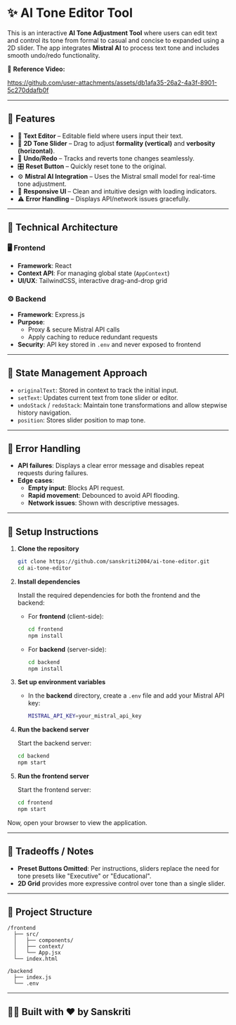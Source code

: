 # ✨ AI Tone Editor Tool

This is an interactive **AI Tone Adjustment Tool** where users can edit text and control its tone from formal to casual and concise to expanded using a 2D slider. The app integrates **Mistral AI** to process text tone and includes smooth undo/redo functionality.

🎥 **Reference Video:**  

https://github.com/user-attachments/assets/db1afa35-26a2-4a3f-8901-5c270ddafb0f

---

## 🚀 Features

- 🎯 **Text Editor** – Editable field where users input their text.
- 🧭 **2D Tone Slider** – Drag to adjust **formality (vertical)** and **verbosity (horizontal)**.
- 🔁 **Undo/Redo** – Tracks and reverts tone changes seamlessly.
- 🎛️ **Reset Button** – Quickly reset tone to the original.
- ⚙️ **Mistral AI Integration** – Uses the Mistral small model for real-time tone adjustment.
- 📱 **Responsive UI** – Clean and intuitive design with loading indicators.
- ⚠️ **Error Handling** – Displays API/network issues gracefully.

---

## 🧠 Technical Architecture

### 🖥️ Frontend
- **Framework**: React
- **Context API**: For managing global state (`AppContext`)
- **UI/UX**: TailwindCSS, interactive drag-and-drop grid

### ⚙️ Backend
- **Framework**: Express.js
- **Purpose**: 
  - Proxy & secure Mistral API calls
  - Apply caching to reduce redundant requests
- **Security**: API key stored in `.env` and never exposed to frontend

---

## 🧬 State Management Approach

- `originalText`: Stored in context to track the initial input.
- `setText`: Updates current text from tone slider or editor.
- `undoStack` / `redoStack`: Maintain tone transformations and allow stepwise history navigation.
- `position`: Stores slider position to map tone.

---

## 🧯 Error Handling

- **API failures**: Displays a clear error message and disables repeat requests during failures.
- **Edge cases**:
  - **Empty input**: Blocks API request.
  - **Rapid movement**: Debounced to avoid API flooding.
  - **Network issues**: Shown with descriptive messages.

---

## 🔧 Setup Instructions

1. **Clone the repository**
   ```bash
   git clone https://github.com/sanskriti2004/ai-tone-editor.git
   cd ai-tone-editor
   ```

2. **Install dependencies**

   Install the required dependencies for both the frontend and the backend:

   - For **frontend** (client-side):
     ```bash
     cd frontend
     npm install
     ```

   - For **backend** (server-side):
     ```bash
     cd backend
     npm install
     ```

3. **Set up environment variables**

   - In the **backend** directory, create a `.env` file and add your Mistral API key:
     ```bash
     MISTRAL_API_KEY=your_mistral_api_key
     ```

4. **Run the backend server**

   Start the backend server:
   ```bash
   cd backend
   npm start
   ```

5. **Run the frontend server**

   Start the frontend server:
   ```bash
   cd frontend
   npm start
   ```

Now, open your browser to view the application.

---

## 🧪 Tradeoffs / Notes

* **Preset Buttons Omitted**: Per instructions, sliders replace the need for tone presets like "Executive" or "Educational".
* **2D Grid** provides more expressive control over tone than a single slider.

---

## 📂 Project Structure

```
/frontend
  ├── src/
  │   ├── components/
  │   ├── context/
  │   └── App.jsx
  └── index.html

/backend
  ├── index.js
  └── .env
```

---

## 🙋‍♀️ Built with ❤️ by Sanskriti
